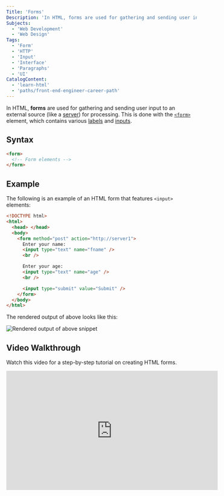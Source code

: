 ```yaml
---
Title: 'Forms'
Description: 'In HTML, forms are used for gathering and sending user input to an external source for processing.'
Subjects:
  - 'Web Development'
  - 'Web Design'
Tags:
  - 'Form'
  - 'HTTP'
  - 'Input'
  - 'Interface'
  - 'Paragraphs'
  - 'UI'
CatalogContent:
  - 'learn-html'
  - 'paths/front-end-engineer-career-path'
---
```


In HTML, **forms** are used for gathering and sending user input to an external source (like a [server](https://www.codecademy.com/resources/docs/general/server)) for processing. This is done with the [`<form>`](https://www.codecademy.com/resources/docs/html/elements/form) element, which contains various [labels](https://www.codecademy.com/resources/docs/html/elements/label) and [inputs](https://www.codecademy.com/resources/docs/html/elements/input).

## Syntax

```html
<form>
  <!-- Form elements -->
</form>
```

## Example

The following is an example of an HTML form that features `<input>` elements:

```html
<!DOCTYPE html>
<html>
  <head> </head>
  <body>
    <form method="post" action="http://server1">
      Enter your name:
      <input type="text" name="fname" />
      <br />

      Enter your age:
      <input type="text" name="age" />
      <br />

      <input type="submit" value="Submit" />
    </form>
  </body>
</html>
```

The rendered output of above looks like this:

![Rendered output of above snippet](https://raw.githubusercontent.com/Codecademy/docs/main/media/html-form-code-output.png)

## Video Walkthrough

Watch this video for a step-by-step tutorial on creating HTML forms.

<iframe width="560" height="315" src="https://www.youtube.com/embed/ZSRAI6cJlRo" title="YouTube video player" frameborder="0" allow="accelerometer; autoplay; clipboard-write; encrypted-media; gyroscope; picture-in-picture; web-share" allowfullscreen></iframe>

